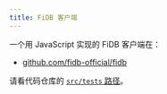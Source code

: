 ```yaml
---
title: FiDB 客户端
---
```


一个用 JavaScript 实现的 FiDB 客户端在：

- [github.com/fidb-official/fidb](https://github.com/fidb-official/fidb)

请看代码仓库的 [`src/tests` 路径](https://github.com/fidb-official/fidb/tree/master/src/tests)。

